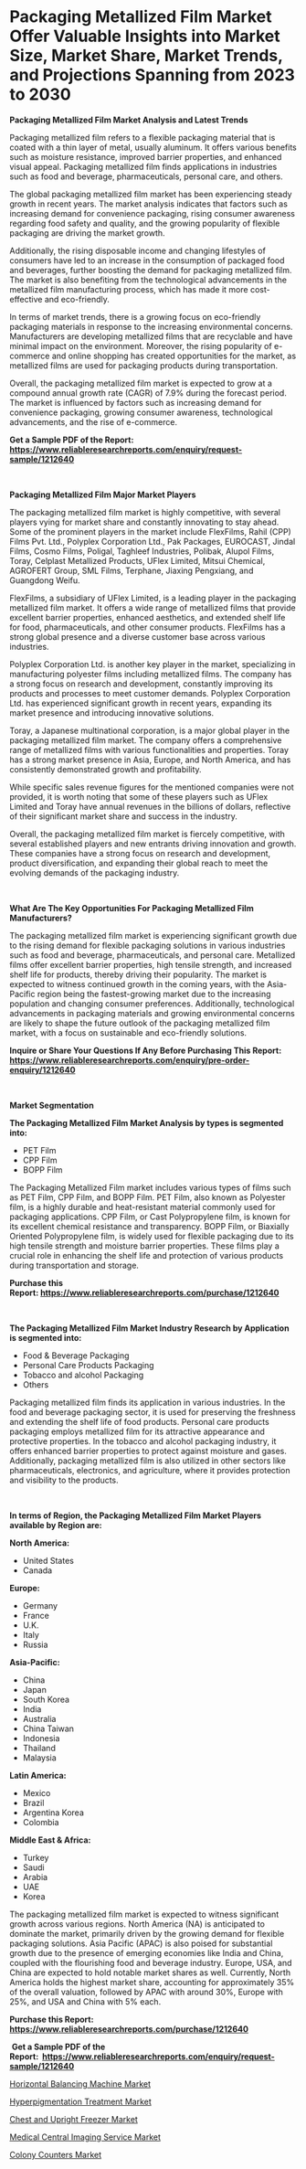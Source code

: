 <p><h1>Packaging Metallized Film Market Offer Valuable Insights into Market Size, Market Share, Market Trends, and Projections Spanning from 2023 to 2030</h1></p><p><strong>Packaging Metallized Film Market Analysis and Latest Trends</strong></p>
<p><p>Packaging metallized film refers to a flexible packaging material that is coated with a thin layer of metal, usually aluminum. It offers various benefits such as moisture resistance, improved barrier properties, and enhanced visual appeal. Packaging metallized film finds applications in industries such as food and beverage, pharmaceuticals, personal care, and others.</p><p>The global packaging metallized film market has been experiencing steady growth in recent years. The market analysis indicates that factors such as increasing demand for convenience packaging, rising consumer awareness regarding food safety and quality, and the growing popularity of flexible packaging are driving the market growth.</p><p>Additionally, the rising disposable income and changing lifestyles of consumers have led to an increase in the consumption of packaged food and beverages, further boosting the demand for packaging metallized film. The market is also benefiting from the technological advancements in the metallized film manufacturing process, which has made it more cost-effective and eco-friendly.</p><p>In terms of market trends, there is a growing focus on eco-friendly packaging materials in response to the increasing environmental concerns. Manufacturers are developing metallized films that are recyclable and have minimal impact on the environment. Moreover, the rising popularity of e-commerce and online shopping has created opportunities for the market, as metallized films are used for packaging products during transportation.</p><p>Overall, the packaging metallized film market is expected to grow at a compound annual growth rate (CAGR) of 7.9% during the forecast period. The market is influenced by factors such as increasing demand for convenience packaging, growing consumer awareness, technological advancements, and the rise of e-commerce.</p></p>
<p><strong>Get a Sample PDF of the Report:&nbsp; <a href="https://www.reliableresearchreports.com/enquiry/request-sample/1212640">https://www.reliableresearchreports.com/enquiry/request-sample/1212640</a></strong></p>
<p>&nbsp;</p>
<p><strong>Packaging Metallized Film Major Market Players</strong></p>
<p><p>The packaging metallized film market is highly competitive, with several players vying for market share and constantly innovating to stay ahead. Some of the prominent players in the market include FlexFilms, Rahil (CPP) Films Pvt. Ltd., Polyplex Corporation Ltd., Pak Packages, EUROCAST, Jindal Films, Cosmo Films, Poligal, Taghleef Industries, Polibak, Alupol Films, Toray, Celplast Metallized Products, UFlex Limited, Mitsui Chemical, AGROFERT Group, SML Films, Terphane, Jiaxing Pengxiang, and Guangdong Weifu.</p><p>FlexFilms, a subsidiary of UFlex Limited, is a leading player in the packaging metallized film market. It offers a wide range of metallized films that provide excellent barrier properties, enhanced aesthetics, and extended shelf life for food, pharmaceuticals, and other consumer products. FlexFilms has a strong global presence and a diverse customer base across various industries.</p><p>Polyplex Corporation Ltd. is another key player in the market, specializing in manufacturing polyester films including metallized films. The company has a strong focus on research and development, constantly improving its products and processes to meet customer demands. Polyplex Corporation Ltd. has experienced significant growth in recent years, expanding its market presence and introducing innovative solutions.</p><p>Toray, a Japanese multinational corporation, is a major global player in the packaging metallized film market. The company offers a comprehensive range of metallized films with various functionalities and properties. Toray has a strong market presence in Asia, Europe, and North America, and has consistently demonstrated growth and profitability.</p><p>While specific sales revenue figures for the mentioned companies were not provided, it is worth noting that some of these players such as UFlex Limited and Toray have annual revenues in the billions of dollars, reflective of their significant market share and success in the industry.</p><p>Overall, the packaging metallized film market is fiercely competitive, with several established players and new entrants driving innovation and growth. These companies have a strong focus on research and development, product diversification, and expanding their global reach to meet the evolving demands of the packaging industry.</p></p>
<p>&nbsp;</p>
<p><strong>What Are The Key Opportunities For Packaging Metallized Film Manufacturers?</strong></p>
<p><p>The packaging metallized film market is experiencing significant growth due to the rising demand for flexible packaging solutions in various industries such as food and beverage, pharmaceuticals, and personal care. Metallized films offer excellent barrier properties, high tensile strength, and increased shelf life for products, thereby driving their popularity. The market is expected to witness continued growth in the coming years, with the Asia-Pacific region being the fastest-growing market due to the increasing population and changing consumer preferences. Additionally, technological advancements in packaging materials and growing environmental concerns are likely to shape the future outlook of the packaging metallized film market, with a focus on sustainable and eco-friendly solutions.</p></p>
<p><strong>Inquire or Share Your Questions If Any Before Purchasing This Report: <a href="https://www.reliableresearchreports.com/enquiry/pre-order-enquiry/1212640">https://www.reliableresearchreports.com/enquiry/pre-order-enquiry/1212640</a></strong></p>
<p>&nbsp;</p>
<p><strong>Market Segmentation</strong></p>
<p><strong>The Packaging Metallized Film Market Analysis by types is segmented into:</strong></p>
<p><ul><li>PET Film</li><li>CPP Film</li><li>BOPP Film</li></ul></p>
<p><p>The Packaging Metallized Film market includes various types of films such as PET Film, CPP Film, and BOPP Film. PET Film, also known as Polyester film, is a highly durable and heat-resistant material commonly used for packaging applications. CPP Film, or Cast Polypropylene film, is known for its excellent chemical resistance and transparency. BOPP Film, or Biaxially Oriented Polypropylene film, is widely used for flexible packaging due to its high tensile strength and moisture barrier properties. These films play a crucial role in enhancing the shelf life and protection of various products during transportation and storage.</p></p>
<p><strong>Purchase this Report:&nbsp;<a href="https://www.reliableresearchreports.com/purchase/1212640">https://www.reliableresearchreports.com/purchase/1212640</a></strong></p>
<p>&nbsp;</p>
<p><strong>The Packaging Metallized Film Market Industry Research by Application is segmented into:</strong></p>
<p><ul><li>Food & Beverage Packaging</li><li>Personal Care Products Packaging</li><li>Tobacco and alcohol Packaging</li><li>Others</li></ul></p>
<p><p>Packaging metallized film finds its application in various industries. In the food and beverage packaging sector, it is used for preserving the freshness and extending the shelf life of food products. Personal care products packaging employs metallized film for its attractive appearance and protective properties. In the tobacco and alcohol packaging industry, it offers enhanced barrier properties to protect against moisture and gases. Additionally, packaging metallized film is also utilized in other sectors like pharmaceuticals, electronics, and agriculture, where it provides protection and visibility to the products.</p></p>
<p>&nbsp;</p>
<p><strong>In terms of Region, the Packaging Metallized Film Market Players available by Region are:</strong></p>
<p>
    <p> <strong> North America: </strong>
        <ul>
            <li>United States</li>
            <li>Canada</li>
        </ul>
        </p> 
    <p> <strong> Europe: </strong>
        <ul>
            <li>Germany</li>
            <li>France</li>
            <li>U.K.</li>
            <li>Italy</li>
            <li>Russia</li>
        </ul>
        </p> 
    <p> <strong> Asia-Pacific: </strong>
        <ul>
            <li>China</li>
            <li>Japan</li>
            <li>South Korea</li>
            <li>India</li>
            <li>Australia</li>
            <li>China Taiwan</li>
            <li>Indonesia</li>
            <li>Thailand</li>
            <li>Malaysia</li>
        </ul>
        </p> 
    <p> <strong> Latin America: </strong>
        <ul>
            <li>Mexico</li>
            <li>Brazil</li>
            <li>Argentina Korea</li>
            <li>Colombia</li>
        </ul>
        </p> 
    <p> <strong> Middle East & Africa: </strong>
        <ul>
            <li>Turkey</li>
            <li>Saudi</li>
            <li>Arabia</li>
            <li>UAE</li>
            <li>Korea</li>
        </ul>
    </p>
    </p>
<p><p>The packaging metallized film market is expected to witness significant growth across various regions. North America (NA) is anticipated to dominate the market, primarily driven by the growing demand for flexible packaging solutions. Asia Pacific (APAC) is also poised for substantial growth due to the presence of emerging economies like India and China, coupled with the flourishing food and beverage industry. Europe, USA, and China are expected to hold notable market shares as well. Currently, North America holds the highest market share, accounting for approximately 35% of the overall valuation, followed by APAC with around 30%, Europe with 25%, and USA and China with 5% each.</p></p>
<p><strong>Purchase this Report: <a href="https://www.reliableresearchreports.com/purchase/1212640">https://www.reliableresearchreports.com/purchase/1212640</a></strong></p>
<p>&nbsp;<strong>Get a Sample PDF of the Report:&nbsp;&nbsp;<a href="https://www.reliableresearchreports.com/enquiry/request-sample/1212640">https://www.reliableresearchreports.com/enquiry/request-sample/1212640</a></strong></p>
<p><strong></strong></p>
<p><p><a href="https://medium.com/@jarredmertz2772/horizontal-balancing-machine-market-size-growth-forecast-2023-2030-e6653d3f405a">Horizontal Balancing Machine Market</a></p><p><a href="https://www.linkedin.com/pulse/hyperpigmentation-treatment-market-size-growth-forecast-6wfve/">Hyperpigmentation Treatment Market</a></p><p><a href="https://medium.com/@charityrice2662/chest-and-upright-freezer-market-size-growth-forecast-2023-2030-bb835529ea10">Chest and Upright Freezer Market</a></p><p><a href="https://github.com/provorikovar/Market-Research-Report-List-1/blob/main/medical-central-imaging-service-market.md">Medical Central Imaging Service Market</a></p><p><a href="https://www.linkedin.com/pulse/colony-counters-market-size-growth-forecast-from-2023-hicge/">Colony Counters Market</a></p></p>